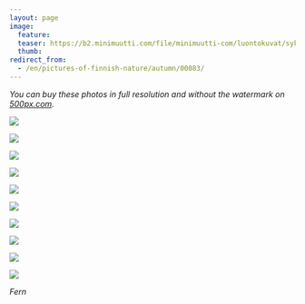 ```yaml
---
layout: page
image:
  feature:
  teaser: https://b2.minimuutti.com/file/minimuutti-com/luontokuvat/syksy/3/DS37364-245px.jpg
  thumb:
redirect_from:
  - /en/pictures-of-finnish-nature/autumn/00083/
---
```


*You can buy these photos in full resolution and without the watermark on [500px.com](https://500px.com/minimuutticom/galleries/autumn-colours).*

[![](https://b2.minimuutti.com/file/minimuutti-com/luontokuvat/syksy/3/DS37348-800px.jpg)](https://dl.dropboxusercontent.com/sh/ea1wtnz7z734o12/AAA7iKZfZ7q1OzO0pc75WuK9a/luontokuvat/syksy/3/DS37348.jpg)

[![](https://b2.minimuutti.com/file/minimuutti-com/luontokuvat/syksy/3/DS37350-800px.jpg)](https://dl.dropboxusercontent.com/sh/ea1wtnz7z734o12/AAAMdVb58gWwJSeJ3O7q6qwSa/luontokuvat/syksy/3/DS37350.jpg)

[![](https://b2.minimuutti.com/file/minimuutti-com/luontokuvat/syksy/3/DS37353-800px.jpg)](https://dl.dropboxusercontent.com/sh/ea1wtnz7z734o12/AAAju26muSzgTctWy9xh6fKba/luontokuvat/syksy/3/DS37353.jpg)

[![](https://b2.minimuutti.com/file/minimuutti-com/luontokuvat/syksy/3/DS37354-800px.jpg)](https://dl.dropboxusercontent.com/sh/ea1wtnz7z734o12/AAD1V76z-HaVwv5upX08u1cga/luontokuvat/syksy/3/DS37354.jpg)

[![](https://b2.minimuutti.com/file/minimuutti-com/luontokuvat/syksy/3/DS37362-800px.jpg)](https://dl.dropboxusercontent.com/sh/ea1wtnz7z734o12/AABjA8WCShsV-H74rbOvp9Pga/luontokuvat/syksy/3/DS37362.jpg)

[![](https://b2.minimuutti.com/file/minimuutti-com/luontokuvat/syksy/3/DS37363-800px.jpg)](https://dl.dropboxusercontent.com/sh/ea1wtnz7z734o12/AAAPtAKo1-RZ9me9LzH_9VNxa/luontokuvat/syksy/3/DS37363.jpg)

[![](https://b2.minimuutti.com/file/minimuutti-com/luontokuvat/syksy/3/DS37366-800px.jpg)](https://dl.dropboxusercontent.com/sh/ea1wtnz7z734o12/AAAvjSuAbHqACcDjmePSBjbAa/luontokuvat/syksy/3/DS37366.JPG)

[![](https://b2.minimuutti.com/file/minimuutti-com/luontokuvat/syksy/3/DS37371-800px.jpg)](https://dl.dropboxusercontent.com/sh/ea1wtnz7z734o12/AADJKhLzX089h7Hm4FWKT0CZa/luontokuvat/syksy/3/DS37371.jpg)

[![](https://b2.minimuutti.com/file/minimuutti-com/luontokuvat/syksy/3/DS37373-800px.jpg)](https://dl.dropboxusercontent.com/sh/ea1wtnz7z734o12/AACwJUjzlCNh9t7wKs75krX8a/luontokuvat/syksy/3/DS37373.jpg)

[![](https://b2.minimuutti.com/file/minimuutti-com/luontokuvat/syksy/3/DS37364-800px.jpg)](https://dl.dropboxusercontent.com/sh/ea1wtnz7z734o12/AADPDxXEQNP8CLtqdzny65Eza/luontokuvat/syksy/3/DS37364.jpg)

*Fern*
